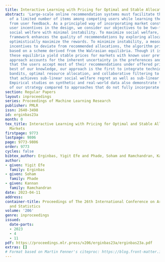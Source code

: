 ```yaml
---
title: Interactive Learning with Pricing for Optimal and Stable Allocations in Markets
abstract: 'Large-scale online recommendation systems must facilitate the allocation
  of a limited number of items among competing users while learning their preferences
  from user feedback. As a principled way of incorporating market constraints and
  user incentives in the design, we consider our objectives to be two-fold: maximal
  social welfare with minimal instability. To maximize social welfare, our proposed
  framework enhances the quality of recommendations by exploring allocations that
  optimistically maximize the rewards. To minimize instability, a measure of users’
  incentives to deviate from recommended allocations, the algorithm prices the items
  based on a scheme derived from the Walrasian equilibria. Though it is known that
  these equilibria yield stable prices for markets with known user preferences, our
  approach accounts for the inherent uncertainty in the preferences and further ensures
  that the users accept most of their recommendations under offered prices. To the
  best of our knowledge, our approach is the first to integrate techniques from combinatorial
  bandits, optimal resource allocation, and collaborative filtering to obtain an algorithm
  that achieves sub-linear social welfare regret as well as sub-linear instability.
  Empirical studies on synthetic and real-world data also demonstrate the efficacy
  of our strategy compared to approaches that do not fully incorporate all these aspects.'
section: Regular Papers
layout: inproceedings
series: Proceedings of Machine Learning Research
publisher: PMLR
issn: 2640-3498
id: erginbas23a
month: 0
tex_title: Interactive Learning with Pricing for Optimal and Stable Allocations in
  Markets
firstpage: 9773
lastpage: 9806
page: 9773-9806
order: 9773
cycles: false
bibtex_author: Erginbas, Yigit Efe and Phade, Soham and Ramchandran, Kannan
author:
- given: Yigit Efe
  family: Erginbas
- given: Soham
  family: Phade
- given: Kannan
  family: Ramchandran
date: 2023-04-11
address:
container-title: Proceedings of The 26th International Conference on Artificial Intelligence
  and Statistics
volume: '206'
genre: inproceedings
issued:
  date-parts:
  - 2023
  - 4
  - 11
pdf: https://proceedings.mlr.press/v206/erginbas23a/erginbas23a.pdf
extras: []
# Format based on Martin Fenner's citeproc: https://blog.front-matter.io/posts/citeproc-yaml-for-bibliographies/
---
```

